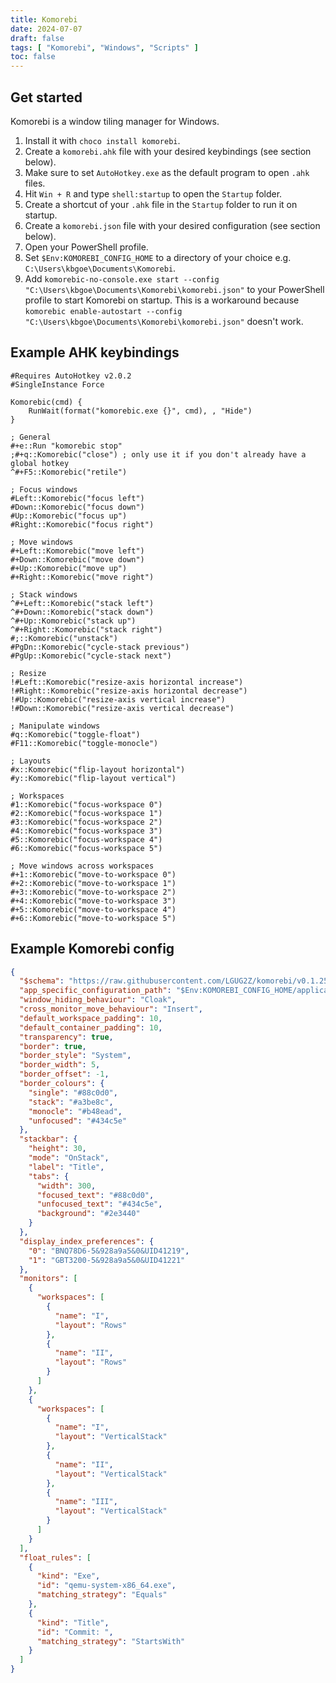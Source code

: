 ```yaml
---
title: Komorebi
date: 2024-07-07
draft: false
tags: [ "Komorebi", "Windows", "Scripts" ]
toc: false
---
```


## Get started

Komorebi is a window tiling manager for Windows.

1. Install it with `choco install komorebi`.
2. Create a `komorebi.ahk` file with your desired keybindings (see section below).
3. Make sure to set `AutoHotkey.exe` as the default program to open `.ahk` files.
4. Hit `Win + R` and type `shell:startup` to open the `Startup` folder.
5. Create a shortcut of your `.ahk` file in the `Startup` folder to run it on startup.
6. Create a `komorebi.json` file with your desired configuration (see section below).
7. Open your PowerShell profile.
8. Set `$Env:KOMOREBI_CONFIG_HOME` to a directory of your choice e.g. `C:\Users\kbgoe\Documents\Komorebi`.
9. Add `komorebic-no-console.exe start --config "C:\Users\kbgoe\Documents\Komorebi\komorebi.json"` to your PowerShell
   profile to start Komorebi on startup. This is a workaround
   because `komorebic enable-autostart --config "C:\Users\kbgoe\Documents\Komorebi\komorebi.json"` doesn't work.

## Example AHK keybindings

```ahk
#Requires AutoHotkey v2.0.2
#SingleInstance Force

Komorebic(cmd) {
    RunWait(format("komorebic.exe {}", cmd), , "Hide")
}

; General
#+e::Run "komorebic stop"
;#+q::Komorebic("close") ; only use it if you don't already have a global hotkey
^#+F5::Komorebic("retile")

; Focus windows
#Left::Komorebic("focus left")
#Down::Komorebic("focus down")
#Up::Komorebic("focus up")
#Right::Komorebic("focus right")

; Move windows
#+Left::Komorebic("move left")
#+Down::Komorebic("move down")
#+Up::Komorebic("move up")
#+Right::Komorebic("move right")

; Stack windows
^#+Left::Komorebic("stack left")
^#+Down::Komorebic("stack down")
^#+Up::Komorebic("stack up")
^#+Right::Komorebic("stack right")
#;::Komorebic("unstack")
#PgDn::Komorebic("cycle-stack previous")
#PgUp::Komorebic("cycle-stack next")

; Resize
!#Left::Komorebic("resize-axis horizontal increase")
!#Right::Komorebic("resize-axis horizontal decrease")
!#Up::Komorebic("resize-axis vertical increase")
!#Down::Komorebic("resize-axis vertical decrease")

; Manipulate windows
#q::Komorebic("toggle-float")
#F11::Komorebic("toggle-monocle")

; Layouts
#x::Komorebic("flip-layout horizontal")
#y::Komorebic("flip-layout vertical")

; Workspaces
#1::Komorebic("focus-workspace 0")
#2::Komorebic("focus-workspace 1")
#3::Komorebic("focus-workspace 2")
#4::Komorebic("focus-workspace 3")
#5::Komorebic("focus-workspace 4")
#6::Komorebic("focus-workspace 5")

; Move windows across workspaces
#+1::Komorebic("move-to-workspace 0")
#+2::Komorebic("move-to-workspace 1")
#+3::Komorebic("move-to-workspace 2")
#+4::Komorebic("move-to-workspace 3")
#+5::Komorebic("move-to-workspace 4")
#+6::Komorebic("move-to-workspace 5")
```

## Example Komorebi config

```json
{
  "$schema": "https://raw.githubusercontent.com/LGUG2Z/komorebi/v0.1.25/schema.json",
  "app_specific_configuration_path": "$Env:KOMOREBI_CONFIG_HOME/applications.yaml",
  "window_hiding_behaviour": "Cloak",
  "cross_monitor_move_behaviour": "Insert",
  "default_workspace_padding": 10,
  "default_container_padding": 10,
  "transparency": true,
  "border": true,
  "border_style": "System",
  "border_width": 5,
  "border_offset": -1,
  "border_colours": {
    "single": "#88c0d0",
    "stack": "#a3be8c",
    "monocle": "#b48ead",
    "unfocused": "#434c5e"
  },
  "stackbar": {
    "height": 30,
    "mode": "OnStack",
    "label": "Title",
    "tabs": {
      "width": 300,
      "focused_text": "#88c0d0",
      "unfocused_text": "#434c5e",
      "background": "#2e3440"
    }
  },
  "display_index_preferences": {
    "0": "BNQ78D6-5&928a9a5&0&UID41219",
    "1": "GBT3200-5&928a9a5&0&UID41221"
  },
  "monitors": [
    {
      "workspaces": [
        {
          "name": "I",
          "layout": "Rows"
        },
        {
          "name": "II",
          "layout": "Rows"
        }
      ]
    },
    {
      "workspaces": [
        {
          "name": "I",
          "layout": "VerticalStack"
        },
        {
          "name": "II",
          "layout": "VerticalStack"
        },
        {
          "name": "III",
          "layout": "VerticalStack"
        }
      ]
    }
  ],
  "float_rules": [
    {
      "kind": "Exe",
      "id": "qemu-system-x86_64.exe",
      "matching_strategy": "Equals"
    },
    {
      "kind": "Title",
      "id": "Commit: ",
      "matching_strategy": "StartsWith"
    }
  ]
}
```